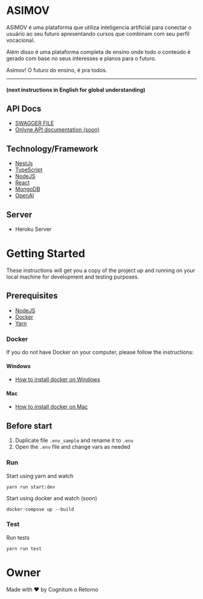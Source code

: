 # ASIMOV

ASIMOV é uma plataforma que utiliza inteligencia artificial para conectar o usuário ao seu futuro apresentando cursos que combinam com seu perfil vocacional. 

Além disso é uma plataforma completa de ensino onde todo o conteúdo é gerado com base no seus interesses e planos para o futuro.

Asimov! O futuro do ensino, é pra todos.

---

#### (next instructions in English for global understanding)

## API Docs
  -  [SWAGGER FILE]([https://github.com/kayo-almeida/asimov.cognitum/tree/main/packages](https://github.com/kayo-almeida/asimov.cognitum/blob/main/packages/backend/swagger-spec.json))
  -  [Onlyne API documentation (soon)]()

## Technology/Framework

- [NestJs](https://nestjs.com/)
- [TypeScript](https://www.typescriptlang.org/)
- [NodeJS](https://nodejs.org/)
- [React](https://react.dev/)
- [MongoDB](https://www.mongodb.com/)
- [OpenAI](https://openai.com/)


## Server

- Heroku Server

# Getting Started

These instructions will get you a copy of the project up and running on your local machine for development and testing purposes.

## Prerequisites

- [NodeJS](https://nodejs.org/)
- [Docker](https://docs.docker.com/)
- [Yarn](https://yarnpkg.com/)

### Docker

If you do not have Docker on your computer, please follow the instructions:

#### Windows

- [How to install docker on Windows](https://docs.docker.com/docker-for-windows/install/)

#### Mac

- [How to install docker on Mac](https://docs.docker.com/docker-for-mac/install/)

## Before start

1. Duplicate file `.env_sample` and rename it to `.env`
2. Open the `.env` file and change vars as needed

### Run
Start using yarn and watch

```
yarn run start:dev
```

Start using docker and watch  (soon)

```
docker-compose up --build
```

### Test
Run tests
```
yarn run test
```

# Owner

Made with ❤️ by Cognitum o Retorno

